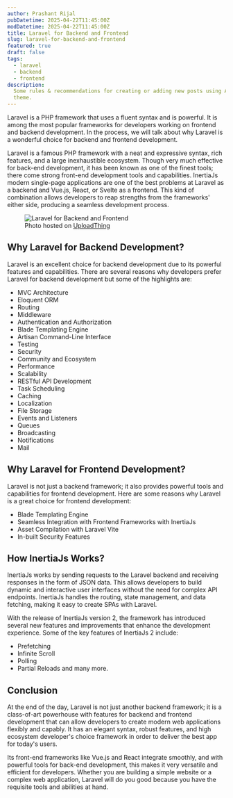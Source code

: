 ```yaml
---
author: Prashant Rijal
pubDatetime: 2025-04-22T11:45:00Z
modDatetime: 2025-04-22T11:45:00Z
title: Laravel for Backend and Frontend
slug: laravel-for-backend-and-frontend
featured: true
draft: false
tags:
  - laravel
  - backend
  - frontend
description:
  Some rules & recommendations for creating or adding new posts using AstroPaper
  theme.
---
```


Laravel is a PHP framework that uses a fluent syntax and is powerful. It is among the most popular frameworks for developers working on frontend and backend development. In the process, we will talk about why Laravel is a wonderful choice for backend and frontend development.

Laravel is a famous PHP framework with a neat and expressive syntax, rich features, and a large inexhaustible ecosystem. Though very much effective for back-end development, it has been known as one of the finest tools; there come strong front-end development tools and capabilities. InertiaJs modern single-page applications are one of the best problems at Laravel as a backend and Vue.js, React, or Svelte as a frontend. This kind of combination allows developers to reap strengths from the frameworks' either side, producing a seamless development process.

<figure>
  <img
    src="https://7023cqwqy3.ufs.sh/f/mzWVwWi04aXgLp4LBS9uS2m8NMlZQxyCVfJLjUAb0cOR3nTt"
    alt="Laravel for Backend and Frontend"
  />
    <figcaption class="text-center">
    Photo hosted on <a href="https://uploadthing.com/">UploadThing</a>
  </figcaption>
</figure>

## Why Laravel for Backend Development?

Laravel is an excellent choice for backend development due to its powerful features and capabilities. There are several reasons why developers prefer Laravel for backend development but some of the highlights are:

- MVC Architecture
- Eloquent ORM
- Routing
- Middleware
- Authentication and Authorization
- Blade Templating Engine
- Artisan Command-Line Interface
- Testing
- Security
- Community and Ecosystem
- Performance
- Scalability
- RESTful API Development
- Task Scheduling
- Caching
- Localization
- File Storage
- Events and Listeners
- Queues
- Broadcasting
- Notifications
- Mail

## Why Laravel for Frontend Development?

Laravel is not just a backend framework; it also provides powerful tools and capabilities for frontend development. Here are some reasons why Laravel is a great choice for frontend development:

- Blade Templating Engine
- Seamless Integration with Frontend Frameworks with InertiaJs
- Asset Compilation with Laravel Vite
- In-built Security Features

## How InertiaJs Works?

InertiaJs works by sending requests to the Laravel backend and receiving responses in the form of JSON data. This allows developers to build dynamic and interactive user interfaces without the need for complex API endpoints. InertiaJs handles the routing, state management, and data fetching, making it easy to create SPAs with Laravel.

With the release of InertiaJs version 2, the framework has introduced several new features and improvements that enhance the development experience. Some of the key features of InertiaJs 2 include:

- Prefetching
- Infinite Scroll
- Polling
- Partial Reloads
  and many more.

## Conclusion

At the end of the day, Laravel is not just another backend framework; it is a class-of-art powerhouse with features for backend and frontend development that can allow developers to create modern web applications flexibly and capably. It has an elegant syntax, robust features, and high ecosystem developer's choice framework in order to deliver the best app for today's users.

Its front-end frameworks like Vue.js and React integrate smoothly, and with powerful tools for back-end development, this makes it very versatile and efficient for developers. Whether you are building a simple website or a complex web application, Laravel will do you good because you have the requisite tools and abilities at hand.
